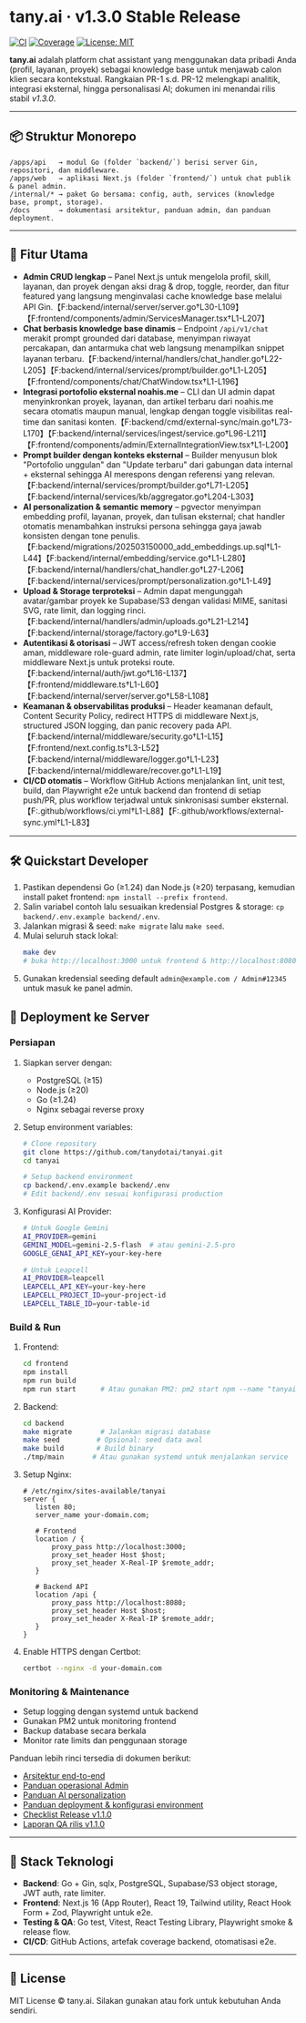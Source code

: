 # tany.ai · v1.3.0 Stable Release

[![CI](https://github.com/tanydotai/tanyai/actions/workflows/ci.yml/badge.svg)](https://github.com/tanydotai/tanyai/actions/workflows/ci.yml)
[![Coverage](https://img.shields.io/badge/coverage-automated-green.svg)](./docs/ARCHITECTURE.md#ci--cicd-pipeline)
[![License: MIT](https://img.shields.io/badge/license-MIT-blue.svg)](#license)

**tany.ai** adalah platform chat assistant yang menggunakan data pribadi Anda (profil, layanan, proyek) sebagai knowledge base untuk menjawab calon klien secara kontekstual. Rangkaian PR-1 s.d. PR-12 melengkapi analitik, integrasi eksternal, hingga personalisasi AI; dokumen ini menandai rilis stabil *v1.3.0*.

---

## 📦 Struktur Monorepo

```
/apps/api   → modul Go (folder `backend/`) berisi server Gin, repositori, dan middleware.
/apps/web   → aplikasi Next.js (folder `frontend/`) untuk chat publik & panel admin.
/internal/* → paket Go bersama: config, auth, services (knowledge base, prompt, storage).
/docs       → dokumentasi arsitektur, panduan admin, dan panduan deployment.
```

---

## 🚀 Fitur Utama

- **Admin CRUD lengkap** – Panel Next.js untuk mengelola profil, skill, layanan, dan proyek dengan aksi drag & drop, toggle, reorder, dan fitur featured yang langsung menginvalasi cache knowledge base melalui API Gin.【F:backend/internal/server/server.go†L30-L109】【F:frontend/components/admin/ServicesManager.tsx†L1-L207】
- **Chat berbasis knowledge base dinamis** – Endpoint `/api/v1/chat` merakit prompt grounded dari database, menyimpan riwayat percakapan, dan antarmuka chat web langsung menampilkan snippet layanan terbaru.【F:backend/internal/handlers/chat_handler.go†L22-L205】【F:backend/internal/services/prompt/builder.go†L1-L205】【F:frontend/components/chat/ChatWindow.tsx†L1-L196】
- **Integrasi portofolio eksternal noahis.me** – CLI dan UI admin dapat menyinkronkan proyek, layanan, dan artikel terbaru dari noahis.me secara otomatis maupun manual, lengkap dengan toggle visibilitas real-time dan sanitasi konten.【F:backend/cmd/external-sync/main.go†L73-L170】【F:backend/internal/services/ingest/service.go†L96-L211】【F:frontend/components/admin/ExternalIntegrationView.tsx†L1-L200】
- **Prompt builder dengan konteks eksternal** – Builder menyusun blok "Portofolio unggulan" dan "Update terbaru" dari gabungan data internal + eksternal sehingga AI merespons dengan referensi yang relevan.【F:backend/internal/services/prompt/builder.go†L71-L205】【F:backend/internal/services/kb/aggregator.go†L204-L303】
- **AI personalization & semantic memory** – pgvector menyimpan embedding profil, layanan, proyek, dan tulisan eksternal; chat handler otomatis menambahkan instruksi persona sehingga gaya jawab konsisten dengan tone penulis.【F:backend/migrations/202503150000_add_embeddings.up.sql†L1-L44】【F:backend/internal/embedding/service.go†L1-L280】【F:backend/internal/handlers/chat_handler.go†L27-L206】【F:backend/internal/services/prompt/personalization.go†L1-L49】
- **Upload & Storage terproteksi** – Admin dapat mengunggah avatar/gambar proyek ke Supabase/S3 dengan validasi MIME, sanitasi SVG, rate limit, dan logging rinci.【F:backend/internal/handlers/admin/uploads.go†L21-L214】【F:backend/internal/storage/factory.go†L9-L63】
- **Autentikasi & otorisasi** – JWT access/refresh token dengan cookie aman, middleware role-guard admin, rate limiter login/upload/chat, serta middleware Next.js untuk proteksi route.【F:backend/internal/auth/jwt.go†L16-L137】【F:frontend/middleware.ts†L1-L60】【F:backend/internal/server/server.go†L58-L108】
- **Keamanan & observabilitas produksi** – Header keamanan default, Content Security Policy, redirect HTTPS di middleware Next.js, structured JSON logging, dan panic recovery pada API.【F:backend/internal/middleware/security.go†L1-L15】【F:frontend/next.config.ts†L3-L52】【F:backend/internal/middleware/logger.go†L1-L23】【F:backend/internal/middleware/recover.go†L1-L19】
- **CI/CD otomatis** – Workflow GitHub Actions menjalankan lint, unit test, build, dan Playwright e2e untuk backend dan frontend di setiap push/PR, plus workflow terjadwal untuk sinkronisasi sumber eksternal.【F:.github/workflows/ci.yml†L1-L88】【F:.github/workflows/external-sync.yml†L1-L83】

---

## 🛠️ Quickstart Developer

1. Pastikan dependensi Go (≥1.24) dan Node.js (≥20) terpasang, kemudian install paket frontend: `npm install --prefix frontend`.
2. Salin variabel contoh lalu sesuaikan kredensial Postgres & storage: `cp backend/.env.example backend/.env`.
3. Jalankan migrasi & seed: `make migrate` lalu `make seed`.
4. Mulai seluruh stack lokal:
   ```bash
   make dev
   # buka http://localhost:3000 untuk frontend & http://localhost:8080 untuk API
   ```
5. Gunakan kredensial seeding default `admin@example.com / Admin#12345` untuk masuk ke panel admin.

## 🚢 Deployment ke Server

### Persiapan

1. Siapkan server dengan:
   - PostgreSQL (≥15)
   - Node.js (≥20)
   - Go (≥1.24)
   - Nginx sebagai reverse proxy

2. Setup environment variables:
   ```bash
   # Clone repository
   git clone https://github.com/tanydotai/tanyai.git
   cd tanyai

   # Setup backend environment
   cp backend/.env.example backend/.env
   # Edit backend/.env sesuai konfigurasi production
   ```

3. Konfigurasi AI Provider:
   ```bash
   # Untuk Google Gemini
   AI_PROVIDER=gemini
   GEMINI_MODEL=gemini-2.5-flash  # atau gemini-2.5-pro
   GOOGLE_GENAI_API_KEY=your-key-here

   # Untuk Leapcell
   AI_PROVIDER=leapcell
   LEAPCELL_API_KEY=your-key-here
   LEAPCELL_PROJECT_ID=your-project-id
   LEAPCELL_TABLE_ID=your-table-id
   ```

### Build & Run

1. Frontend:
   ```bash
   cd frontend
   npm install
   npm run build
   npm run start      # Atau gunakan PM2: pm2 start npm --name "tanyai-web" -- start
   ```

2. Backend:
   ```bash
   cd backend
   make migrate       # Jalankan migrasi database
   make seed         # Opsional: seed data awal
   make build        # Build binary
   ./tmp/main       # Atau gunakan systemd untuk menjalankan service
   ```

3. Setup Nginx:
   ```nginx
   # /etc/nginx/sites-available/tanyai
   server {
      listen 80;
      server_name your-domain.com;

      # Frontend
      location / {
          proxy_pass http://localhost:3000;
          proxy_set_header Host $host;
          proxy_set_header X-Real-IP $remote_addr;
      }

      # Backend API
      location /api {
          proxy_pass http://localhost:8080;
          proxy_set_header Host $host;
          proxy_set_header X-Real-IP $remote_addr;
      }
   }
   ```

4. Enable HTTPS dengan Certbot:
   ```bash
   certbot --nginx -d your-domain.com
   ```

### Monitoring & Maintenance

- Setup logging dengan systemd untuk backend
- Gunakan PM2 untuk monitoring frontend
- Backup database secara berkala
- Monitor rate limits dan penggunaan storage

Panduan lebih rinci tersedia di dokumen berikut:

- [Arsitektur end-to-end](./docs/ARCHITECTURE.md)
- [Panduan operasional Admin](./docs/ADMIN_GUIDE.md)
- [Panduan AI personalization](./docs/AI_PERSONALIZATION_GUIDE.md)
- [Panduan deployment & konfigurasi environment](./docs/DEPLOYMENT.md)
- [Checklist Release v1.1.0](./RELEASE_CHECKLIST.md)
- [Laporan QA rilis v1.1.0](./docs/QA_RELEASE_V1.1.0.md)

---

## 🧱 Stack Teknologi

- **Backend**: Go + Gin, sqlx, PostgreSQL, Supabase/S3 object storage, JWT auth, rate limiter.
- **Frontend**: Next.js 16 (App Router), React 19, Tailwind utility, React Hook Form + Zod, Playwright untuk e2e.
- **Testing & QA**: Go test, Vitest, React Testing Library, Playwright smoke & release flow.
- **CI/CD**: GitHub Actions, artefak coverage backend, otomatisasi e2e.

---

## 📄 License

MIT License © tany.ai. Silakan gunakan atau fork untuk kebutuhan Anda sendiri.

